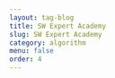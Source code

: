 ```yaml
---
layout: tag-blog
title: SW Expert Academy
slug: SW Expert Academy
category: algorithm
menu: false
order: 4
---
```

